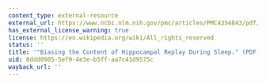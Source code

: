 ```yaml
---
content_type: external-resource
external_url: https://www.ncbi.nlm.nih.gov/pmc/articles/PMC4354843/pdf/nihms509914.pdf
has_external_license_warning: true
license: https://en.wikipedia.org/wiki/All_rights_reserved
status: ''
title: '"Biasing the Content of Hippocampal Replay During Sleep." (PDF)'
uid: 8ddd0905-5ef9-4e3e-b5ff-aa7c41d9575c
wayback_url: ''
---
```

